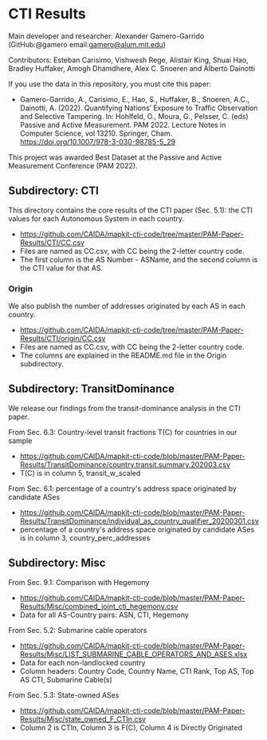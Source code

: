 # CTI Results

Main developer and researcher: Alexander Gamero-Garrido (GitHub:@gamero email:gamero@alum.mit.edu)

Contributors: Esteban Carisimo, Vishwesh Rege, Alistair King, Shuai Hao, Bradley Huffaker, Amogh Dhamdhere, Alex C. Snoeren and Alberto Dainotti

If you use the data in this repository, you must cite this paper:

- Gamero-Garrido, A., Carisimo, E., Hao, S., Huffaker, B., Snoeren, A.C., Dainotti, A. (2022). Quantifying Nations’ Exposure to Traffic Observation and Selective Tampering. In: Hohlfeld, O., Moura, G., Pelsser, C. (eds) Passive and Active Measurement. PAM 2022. Lecture Notes in Computer Science, vol 13210. Springer, Cham. https://doi.org/10.1007/978-3-030-98785-5_29

This project was awarded Best Dataset at the Passive and Active Measurement Conference (PAM 2022).

## Subdirectory: CTI

This directory contains the core results of the CTI paper (Sec. 5.1): the CTI values for each Autonomous System in each country.

- https://github.com/CAIDA/mapkit-cti-code/tree/master/PAM-Paper-Results/CTI/CC.csv
- Files are named as CC.csv, with CC being the 2-letter country code.
- The first column is the AS Number - ASName, and the second column is the CTI value for that AS.

### Origin

We also publish the number of addresses originated by each AS in each country. 

- https://github.com/CAIDA/mapkit-cti-code/tree/master/PAM-Paper-Results/CTI/origin/CC.csv
- Files are named as CC.csv, with CC being the 2-letter country code.
- The columns are explained in the README.md file in the Origin subdirectory.

## Subdirectory: TransitDominance

We release our findings from the transit-dominance analysis in the CTI paper.
  
From Sec. 6.3: Country-level transit fractions T(C) for countries in our sample

- https://github.com/CAIDA/mapkit-cti-code/blob/master/PAM-Paper-Results/TransitDominance/country.transit.summary.202003.csv 
- T(C) is in column 5, transit_w_scaled
  
From Sec. 6.1: percentage of a country's address space originated by candidate ASes 

- https://github.com/CAIDA/mapkit-cti-code/blob/master/PAM-Paper-Results/TransitDominance/individual_as_country_qualifier_20200301.csv
- percentage of a country's address space originated by candidate ASes is in column 3, country_perc_addresses
  
## Subdirectory: Misc
  
From Sec. 9.1: Comparison with Hegemony

- https://github.com/CAIDA/mapkit-cti-code/blob/master/PAM-Paper-Results/Misc/combined_joint_cti_hegemony.csv
- Data for all AS-Country pairs: ASN, CTI, Hegemony
  
From Sec. 5.2: Submarine cable operators

- https://github.com/CAIDA/mapkit-cti-code/blob/master/PAM-Paper-Results/Misc/LIST_SUBMARINE_CABLE_OPERATORS_AND_ASES.xlsx
- Data for each non-landlocked country
- Column headers: Country Code,	Country Name,	CTI Rank,	Top AS, Top AS CTI, Submarine Cable(s)
 
From Sec. 5.3: State-owned ASes
    
- https://github.com/CAIDA/mapkit-cti-code/blob/master/PAM-Paper-Results/Misc/state_owned_F_CTIn.csv
- Column 2 is CTIn, Column 3 is F(C), Column 4 is Directly Originated
  
  
